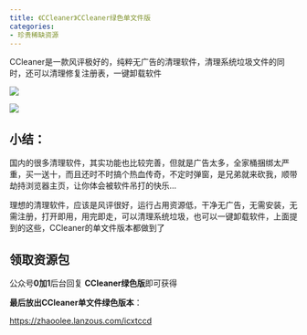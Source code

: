 ```yaml
---
title: 《CCleaner》CCleaner绿色单文件版
categories:
- 珍贵稀缺资源
---
```



CCleaner是一款风评极好的，纯粹无广告的清理软件，清理系统垃圾文件的同时，还可以清理修复注册表，一键卸载软件

![](https://v2fy.com/asset/0i/c562.png)

![](https://v2fy.com/asset/0i/c56.png)

## 小结：

国内的很多清理软件，其实功能也比较完善，但就是广告太多，全家桶捆绑太严重，买一送十，而且还时不时搞个热血传奇，不定时弹窗，是兄弟就来砍我，顺带劫持浏览器主页，让你体会被软件吊打的快乐...

理想的清理软件，应该是风评很好，运行占用资源低，干净无广告，无需安装，无需注册，打开即用，用完即走，可以清理系统垃圾，也可以一键卸载软件，上面提到的这些，CCleaner的单文件版本都做到了





## 领取资源包


公众号**0加1**后台回复 **CCleaner绿色版**即可获得


**最后放出CCleaner单文件绿色版本**：

https://zhaoolee.lanzous.com/icxtccd


